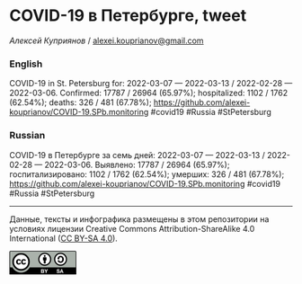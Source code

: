 COVID-19 в Петербурге, tweet
============================

*Алексей Куприянов* /
<a href="mailto:alexei.kouprianov@gmail.com" class="email">alexei.kouprianov@gmail.com</a>

### English

COVID-19 in St. Petersburg for: 2022-03-07 — 2022-03-13 / 2022-02-28 —
2022-03-06. Сonfirmed: 17787 / 26964 (65.97%); hospitalized: 1102 / 1762
(62.54%); deaths: 326 / 481 (67.78%);
<a href="https://github.com/alexei-kouprianov/COVID-19.SPb.monitoring" class="uri">https://github.com/alexei-kouprianov/COVID-19.SPb.monitoring</a>
\#covid19 \#Russia \#StPetersburg

### Russian

COVID-19 в Петербурге за семь дней: 2022-03-07 — 2022-03-13 / 2022-02-28
— 2022-03-06. Выявлено: 17787 / 26964 (65.97%); госпитализировано: 1102
/ 1762 (62.54%); умерших: 326 / 481 (67.78%);
<a href="https://github.com/alexei-kouprianov/COVID-19.SPb.monitoring" class="uri">https://github.com/alexei-kouprianov/COVID-19.SPb.monitoring</a>
\#covid19 \#Russia \#StPetersburg

------------------------------------------------------------------------

Данные, тексты и инфографика размещены в этом репозитории на условиях
лицензии Creative Commons Attribution-ShareAlike 4.0 International ([CC
BY-SA 4.0](https://creativecommons.org/licenses/by-sa/4.0/)).

![](../misc/CC-BY-SA-icon.png "CC-BY-SA")
